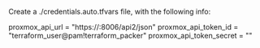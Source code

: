 Create a ./credentials.auto.tfvars file, with the following info:

proxmox_api_url = "https://<proxmox host>:8006/api2/json"
proxmox_api_token_id = "terraform_user@pam!terraform_packer"
proxmox_api_token_secret = "<proxmox API secret>"

